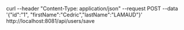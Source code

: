 curl --header "Content-Type: application/json" --request POST --data '{"id":"1", "firstName":"Cedric","lastName":"LAMAUD"}' http://localhost:8081/api/users/save
